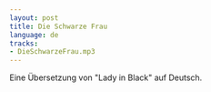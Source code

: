 ```yaml
---
layout: post
title: Die Schwarze Frau
language: de
tracks:
- DieSchwarzeFrau.mp3
---
```


Eine Übersetzung von "Lady in Black" auf Deutsch.



